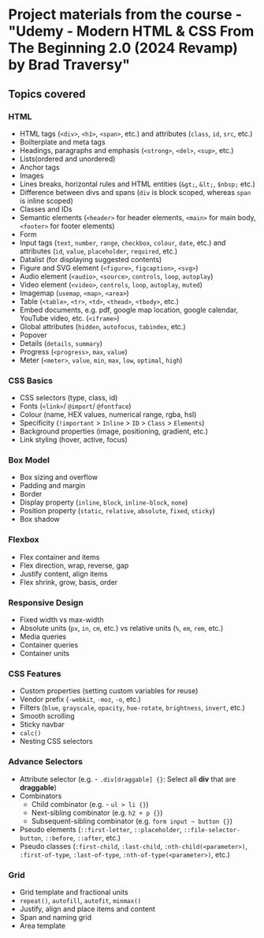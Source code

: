 # Project materials from the course - "Udemy - Modern HTML &amp; CSS From The Beginning 2.0 (2024 Revamp) by Brad Traversy"

## Topics covered

### HTML
- HTML tags (`<div>`, `<h1>`, `<span>`, etc.) and attributes (`class`, `id`, `src`, etc.)
- Boilterplate and meta tags
- Headings, paragraphs and emphasis (`<strong>`, `<del>`, `<sup>`, etc.)
- Lists(ordered and unordered)
- Anchor tags
- Images
- Lines breaks, horizontal rules and HTML entities (`&gt;`, `&lt;`, `$nbsp;` etc.)
- Difference between divs and spans (`div` is block scoped, whereas `span` is inline scoped)
- Classes and IDs
- Semantic elements (`<header>` for header elements, `<main>` for main body, `<footer>` for footer elements)
- Form
- Input tags (`text`, `number`, `range`, `checkbox`, `colour`, `date`, etc.) and attributes (`id`, `value`, `placeholder`, `required`, etc.)
- Datalist (for displaying suggested contents)
- Figure and SVG element (`<figure>`, `figcaption>`, `<svg>`)
- Audio element (`<audio>`, `<source>`, `controls`, `loop`, `autoplay`)
- Video element (`<video>`, `controls`, `loop`, `autoplay`, `muted`)
- Imagemap (`usemap`, `<map>`, `<area>`)
- Table (`<table>`, `<tr>`, `<td>`, `<thead>`, `<tbody>`, etc.)
- Embed documents, e.g. pdf, google map location, google calendar, YouTube video, etc. (`<iframe>`)
- Global attributes (`hidden`, `autofocus`, `tabindex`, etc.)
- Popover
- Details (`details`, `summary`)
- Progress (`<progress>`, `max`, `value`)
- Meter (`<meter>`, `value`, `min`, `max`, `low`, `optimal`, `high`)

### CSS Basics
- CSS selectors (type, class, id)
- Fonts (`<link>`/ `@import`/ `@fontface`)
- Colour (name, HEX values, numerical range, rgba, hsl)
- Specificity (`!important` > `Inline` > `ID` > `Class` > `Elements`)
- Background properties (image, positioning, gradient, etc.)
- Link styling (hover, active, focus)

### Box Model
- Box sizing and overflow
- Padding and margin
- Border
- Display property (`inline`, `block`, `inline-block`, `none`)
- Position property (`static`, `relative`, `absolute`, `fixed`, `sticky`)
- Box shadow

### Flexbox
- Flex container and items
- Flex direction, wrap, reverse, gap
- Justify content, align items
- Flex shrink, grow, basis, order

### Responsive Design
- Fixed width vs max-width
- Absolute units (`px`, `in`, `cm`, etc.) vs relative units (`%`, `em`, `rem`, etc.)
- Media queries
- Container queries
- Container units

### CSS Features
- Custom properties (setting custom variables for reuse)
- Vendor prefix (`-webkit`, `-moz`, `-o`, etc.)
- Filters (`blue`, `grayscale`, `opacity`, `hue-rotate`, `brightness`, `invert`, etc.)
- Smooth scrolling
- Sticky navbar
- `calc()`
- Nesting CSS selectors

### Advance Selectors
- Attribute selector (e.g. - `.div[draggable] {}`: Select all **div** that are **draggable**)
- Combinators
    - Child combinator (e.g. - `ul > li {}`)
    - Next-sibling combinator (e.g. `h2 + p {}`)
    - Subsequent-sibling combinator (e.g. `form input ~ button {}`)
- Pseudo elements (`::first-letter`, `::placeholder`, `::file-selector-button`, `::before`, `::after`, etc.)
- Pseudo classes (`:first-child`, `:last-child`, `:nth-child(<parameter>)`, `:first-of-type`, `:last-of-type`, `:nth-of-type(<parameter>)`, etc.)

### Grid
- Grid template and fractional units
- `repeat()`, `autofill`, `autofit`, `minmax()`
- Justify, align and place items and content
- Span and naming grid
- Area template
